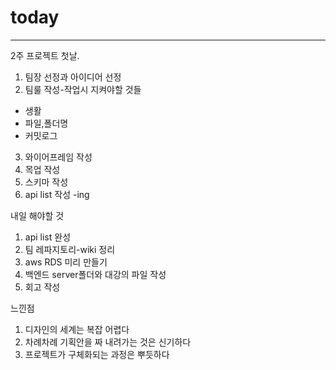 # today

-----------------
2주 프로젝트 첫날.
1. 팀장 선정과 아이디어 선정
2. 팀룰 작성-작업시 지켜야할 것들
  - 생활
  - 파일,폴더명
  - 커밋로그
3. 와이어프레임 작성
4. 목업 작성
5. 스키마 작성
6. api list 작성 -ing


내일 해야할 것
1. api list 완성
2. 팀 레파지토리-wiki 정리
3. aws RDS 미리 만들기
4. 백엔드 server폴더와 대강의 파일 작성
5. 회고 작성

느낀점
1. 디자인의 세계는 복잡 어렵다
2. 차례차례 기획안을 짜 내려가는 것은 신기하다
3. 프로젝트가 구체화되는 과정은 뿌듯하다
